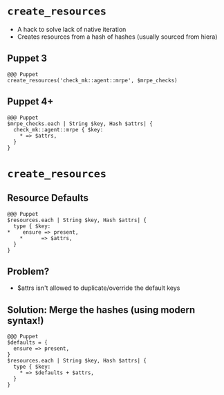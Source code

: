 <!SLIDE>
# `create_resources`

* A hack to solve lack of native iteration
* Creates resources from a hash of hashes (usually sourced from hiera)

## Puppet 3
    @@@ Puppet
    create_resources('check_mk::agent::mrpe', $mrpe_checks)

## Puppet 4+
    @@@ Puppet
    $mrpe_checks.each | String $key, Hash $attrs| {
      check_mk::agent::mrpe { $key:
        * => $attrs,
      }
    }

<!SLIDE incremental>
# `create_resources`
## Resource Defaults

    @@@ Puppet
    $resources.each | String $key, Hash $attrs| {
      type { $key:
    *    ensure => present,
        *      => $attrs,
      }
    }

## Problem?

  * $attrs isn't allowed to duplicate/override the default keys

## Solution: Merge the hashes (using modern syntax!)
    @@@ Puppet
    $defaults = {
      ensure => present,
    }
    $resources.each | String $key, Hash $attrs| {
      type { $key:
        * => $defaults + $attrs,
      }
    }
